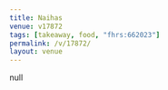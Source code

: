 ```yaml
---
title: Naihas
venue: v17872
tags: [takeaway, food, "fhrs:662023"]
permalink: /v/17872/
layout: venue
---
```

null